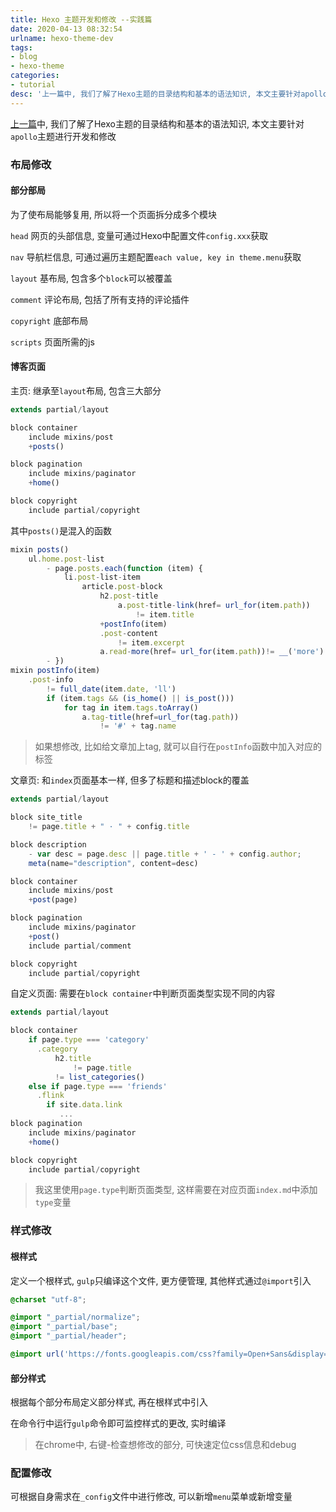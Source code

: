 ```yaml
---
title: Hexo 主题开发和修改 --实践篇
date: 2020-04-13 08:32:54
urlname: hexo-theme-dev
tags:
- blog
- hexo-theme
categories:
- tutorial
desc: '上一篇中, 我们了解了Hexo主题的目录结构和基本的语法知识, 本文主要针对apollo主题进行开发和修改'
---
```


[上一篇](https://blog.xhyh.best/tutorial/hexo-theme-theory/)中, 我们了解了Hexo主题的目录结构和基本的语法知识, 本文主要针对`apollo`主题进行开发和修改

<!--more-->

### 布局修改

#### 部分部局

为了使布局能够复用, 所以将一个页面拆分成多个模块

`head` 网页的头部信息, 变量可通过Hexo中配置文件`config.xxx`获取

`nav` 导航栏信息, 可通过遍历主题配置`each value, key in theme.menu`获取

`layout` 基布局, 包含多个`block`可以被覆盖

`comment` 评论布局, 包括了所有支持的评论插件

`copyright` 底部布局

`scripts` 页面所需的js

#### 博客页面

主页: 继承至`layout`布局, 包含三大部分

``` js
extends partial/layout

block container
    include mixins/post
    +posts()

block pagination
    include mixins/paginator
    +home()

block copyright
    include partial/copyright
```

其中`posts()`是混入的函数

``` js
mixin posts()
    ul.home.post-list
        - page.posts.each(function (item) {
            li.post-list-item
                article.post-block
                    h2.post-title
                        a.post-title-link(href= url_for(item.path))
                            != item.title
                    +postInfo(item)
                    .post-content
                        != item.excerpt
                    a.read-more(href= url_for(item.path))!= __('more')
        - })
mixin postInfo(item)
    .post-info
        != full_date(item.date, 'll')
        if (item.tags && (is_home() || is_post()))
            for tag in item.tags.toArray()
                a.tag-title(href=url_for(tag.path))
                    != '#' + tag.name
```

> 如果想修改, 比如给文章加上tag, 就可以自行在`postInfo`函数中加入对应的标签

文章页: 和`index`页面基本一样, 但多了标题和描述block的覆盖

``` js
extends partial/layout

block site_title
    != page.title + " · " + config.title

block description
    - var desc = page.desc || page.title + ' - ' + config.author;
    meta(name="description", content=desc)

block container
    include mixins/post
    +post(page)

block pagination
    include mixins/paginator
    +post()
    include partial/comment

block copyright
    include partial/copyright
```

自定义页面: 需要在`block container`中判断页面类型实现不同的内容

``` js
extends partial/layout

block container
    if page.type === 'category'
      .category  
          h2.title
              != page.title
          != list_categories()
    else if page.type === 'friends'
      .flink
        if site.data.link
           ...
block pagination
    include mixins/paginator
    +home()

block copyright
    include partial/copyright
```

> 我这里使用`page.type`判断页面类型, 这样需要在对应页面`index.md`中添加`type`变量

### 样式修改

#### 根样式

定义一个根样式, `gulp`只编译这个文件, 更方便管理, 其他样式通过`@import`引入

``` scss
@charset "utf-8";

@import "_partial/normalize";
@import "_partial/base";
@import "_partial/header";

@import url('https://fonts.googleapis.com/css?family=Open+Sans&display=swap');
```

#### 部分样式

根据每个部分布局定义部分样式, 再在根样式中引入

在命令行中运行`gulp`命令即可监控样式的更改, 实时编译

> 在chrome中, 右键-检查想修改的部分, 可快速定位css信息和debug

### 配置修改

可根据自身需求在`_config`文件中进行修改, 可以新增`menu`菜单或新增变量
